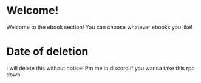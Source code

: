 # Welcome!
Welcome to the ebook section! You can choose whatever ebooks you like!

# Date of deletion
I will delete this without notice! 
Pm me in discord if you wanna take this rpo down
